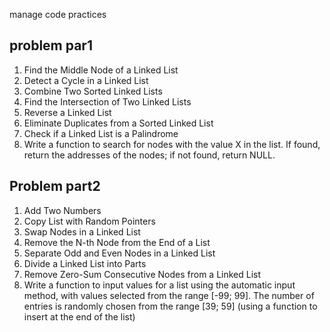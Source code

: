manage code practices

## problem par1
1. Find the Middle Node of a Linked List
 2. Detect a Cycle in a Linked List
 3. Combine Two Sorted Linked Lists
 4. Find the Intersection of Two Linked Lists
 5. Reverse a Linked List
 6. Eliminate Duplicates from a Sorted Linked List
 7. Check if a Linked List is a Palindrome
 8. Write a function to search for nodes with the value X in the list. If found, return
 the addresses of the nodes; if not found, return NULL.
## Problem part2

1. Add Two Numbers
 2. Copy List with Random Pointers
 3. Swap Nodes in a Linked List
 4. Remove the N-th Node from the End of a List
 5. Separate Odd and Even Nodes in a Linked List
 6. Divide a Linked List into Parts
 7. Remove Zero-Sum Consecutive Nodes from a Linked List
 8. Write a function to input values for a list using the automatic input method, with
 values selected from the range [-99; 99]. The number of entries is randomly chosen
 from the range [39; 59] (using a function to insert at the end of the list) 